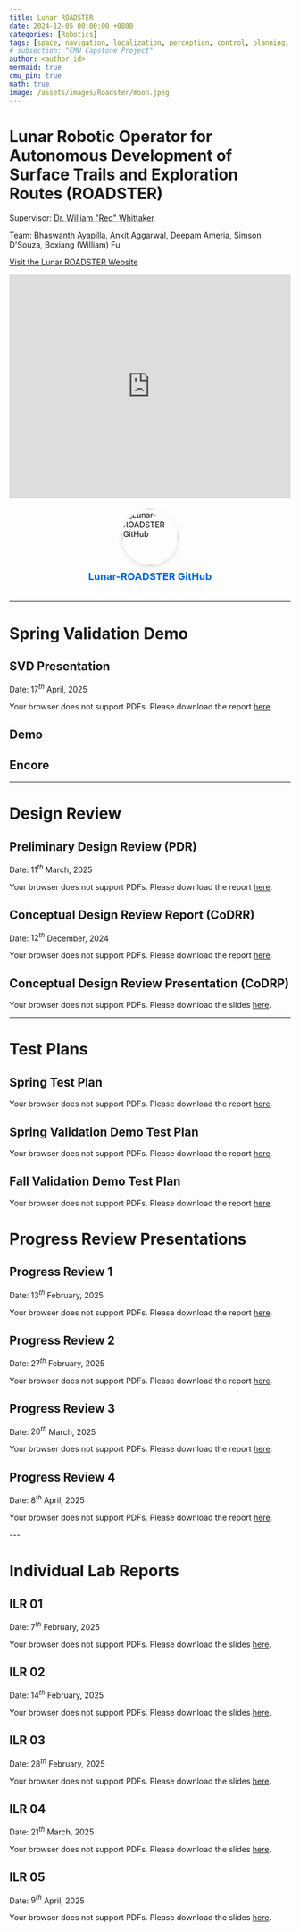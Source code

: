```yaml
---
title: Lunar ROADSTER
date: 2024-12-05 00:00:00 +0800
categories: [Robotics]
tags: [space, navigation, localization, perception, control, planning, electronics, design]     # TAG names should always be lowercase
# subsection: "CMU Capstone Project"
author: <author_id>
mermaid: true
cmu_pin: true
math: true
image: /assets/images/Roadster/moon.jpeg
---
```

# Lunar Robotic Operator for Autonomous Development of Surface Trails and Exploration Routes (ROADSTER)

Supervisor: [Dr. William "Red" Whittaker](https://www.ri.cmu.edu/ri-faculty/william-red-l-whittaker/) 

Team: Bhaswanth Ayapilla, Ankit Aggarwal, Deepam Ameria, Simson D'Souza, Boxiang (William) Fu


[Visit the Lunar ROADSTER Website](https://mrsdprojects.ri.cmu.edu/2025teami/)
<iframe 
    src="https://mrsdprojects.ri.cmu.edu/2025teami/" 
    width="100%" 
    height="400" 
    frameborder="0" 
    allowfullscreen>
</iframe>

<!-- <a href="https://github.com/Lunar-ROADSTER" target="_blank">
    <img src="https://avatars.githubusercontent.com/u/104859443?v=4" alt="Lunar-ROADSTER GitHub" width="100">
</a>
<a href="https://github.com/Lunar-ROADSTER">GitHub</a> -->

<!-- <div style="text-align: center;">
    <a href="https://github.com/Lunar-ROADSTER" target="_blank" style="text-decoration: none; color: inherit;">
        <img src="https://avatars.githubusercontent.com/u/104859443?v=4" alt="Lunar-ROADSTER GitHub" style="width: 120px; border-radius: 50%; margin-bottom: 10px;">
        <p style="font-size: 18px; font-weight: bold;">Visit Lunar-ROADSTER on GitHub</p>
    </a>
</div> -->

<div style="display: flex; flex-direction: column; align-items: center; gap: 10px; padding: 20px; margin: 0 auto; background-color: transparent; color: #000;">
    <a href="https://github.com/Lunar-ROADSTER" target="_blank" style="text-decoration: none; color: inherit;">
        <img src="https://github.com/LunarROADSTER.png" alt="Lunar-ROADSTER GitHub" style="width: 100px; height: 100px; border-radius: 50%; box-shadow: 0px 4px 8px rgba(0,0,0,0.1);">
    </a>
    <a href="https://github.com/Lunar-ROADSTER" target="_blank" style="text-decoration: none; color: #0366d6; font-size: 18px; font-weight: bold;">
        Lunar-ROADSTER GitHub
    </a>
</div>


---

# Spring Validation Demo

## SVD Presentation

Date: $17^{th}$ April, $2025$

<object data="/assets/pdfs/capstone/TeamI_SVD.pdf" width="100%" height="800" type="application/pdf">
    <p>Your browser does not support PDFs. Please download the report <a href="/assets/pdfs/capstone/TeamI_SVD.pdf">here</a>.</p>
</object>


## Demo 


## Encore


---

# Design Review

## Preliminary Design Review (PDR)

Date: $11^{th}$ March, $2025$

<object data="/assets/pdfs/capstone/TeamI_PDR.pdf" width="100%" height="800" type="application/pdf">
    <p>Your browser does not support PDFs. Please download the report <a href="/assets/pdfs/capstone/TeamI_PDR.pdf">here</a>.</p>
</object>

## Conceptual Design Review Report (CoDRR)

Date: $12^{th}$ December, $2024$

<object data="/assets/pdfs/capstone/TeamI_CoDR_Report.pdf" width="100%" height="800" type="application/pdf">
    <p>Your browser does not support PDFs. Please download the report <a href="/assets/pdfs/capstone/TeamI_CoDR_Report.pdf">here</a>.</p>
</object>

## Conceptual Design Review Presentation (CoDRP)

<object data="/assets/pdfs/capstone/TeamI_CoDR_Slides.pdf" width="100%" height="800" type="application/pdf">
    <p>Your browser does not support PDFs. Please download the slides <a href="/assets/pdfs/capstone/TeamI_CoDR_Slides.pdf">here</a>.</p>
</object>

---

# Test Plans

## Spring Test Plan

<object data="/assets/pdfs/capstone/TeamI_SpringTestPlan.pdf" width="100%" height="800" type="application/pdf">
    <p>Your browser does not support PDFs. Please download the report <a href="/assets/pdfs/capstone/TeamI_SpringTestPlan.pdf">here</a>.</p>
</object>

## Spring Validation Demo Test Plan

<object data="/assets/pdfs/capstone/TeamI_SVD_TestPlan.pdf" width="100%" height="800" type="application/pdf">
    <p>Your browser does not support PDFs. Please download the report <a href="/assets/pdfs/capstone/TeamI_SVD_TestPlan.pdf">here</a>.</p>
</object>

## Fall Validation Demo Test Plan

<object data="/assets/pdfs/capstone/TeamI_FVD.pdf" width="100%" height="800" type="application/pdf">
    <p>Your browser does not support PDFs. Please download the report <a href="/assets/pdfs/capstone/TeamI_FVD.pdf">here</a>.</p>
</object>

# Progress Review Presentations

## Progress Review 1

Date: $13^{th}$ February, $2025$

<object data="/assets/pdfs/capstone/TeamI_Progress_Review_1.pdf" width="100%" height="800" type="application/pdf">
    <p>Your browser does not support PDFs. Please download the report <a href="/assets/pdfs/capstone/TeamI_Progress_Review_1.pdf">here</a>.</p>
</object>


## Progress Review 2

Date: $27^{th}$ February, $2025$

<object data="/assets/pdfs/capstone/TeamI_Progress_Review_2.pdf" width="100%" height="800" type="application/pdf">
    <p>Your browser does not support PDFs. Please download the report <a href="/assets/pdfs/capstone/TeamI_Progress_Review_2.pdf">here</a>.</p>
</object>


## Progress Review 3

Date: $20^{th}$ March, $2025$

<object data="/assets/pdfs/capstone/TeamI_Progress_Review_3.pdf" width="100%" height="800" type="application/pdf">
    <p>Your browser does not support PDFs. Please download the report <a href="/assets/pdfs/capstone/TeamI_Progress_Review_3.pdf">here</a>.</p>
</object>

## Progress Review 4

Date: $8^{th}$ April, $2025$

<object data="/assets/pdfs/capstone/TeamI_Progress_Review_4.pdf" width="100%" height="800" type="application/pdf">
    <p>Your browser does not support PDFs. Please download the report <a href="/assets/pdfs/capstone/TeamI_Progress_Review_4.pdf">here</a>.</p>
</object>
---

# Individual Lab Reports

## ILR 01

Date: $7^{th}$ February, $2025$

<object data="/assets/pdfs/capstone/Bhaswanth_Ayapilla_ILR01.pdf" width="100%" height="800" type="application/pdf">
    <p>Your browser does not support PDFs. Please download the slides <a href="/assets/pdfs/capstone/Bhaswanth_Ayapilla_ILR01.pdf">here</a>.</p>
</object>

## ILR 02

Date: $14^{th}$ February, $2025$

<object data="/assets/pdfs/capstone/Bhaswanth_Ayapilla_ILR02.pdf" width="100%" height="800" type="application/pdf">
    <p>Your browser does not support PDFs. Please download the slides <a href="/assets/pdfs/capstone/Bhaswanth_Ayapilla_ILR02.pdf">here</a>.</p>
</object>


## ILR 03

Date: $28^{th}$ February, $2025$

<object data="/assets/pdfs/capstone/Bhaswanth_Ayapilla_ILR03.pdf" width="100%" height="800" type="application/pdf">
    <p>Your browser does not support PDFs. Please download the slides <a href="/assets/pdfs/capstone/Bhaswanth_Ayapilla_ILR03.pdf">here</a>.</p>
</object>

## ILR 04

Date: $21^{th}$ March, $2025$

<object data="/assets/pdfs/capstone/Bhaswanth_Ayapilla_ILR04.pdf" width="100%" height="800" type="application/pdf">
    <p>Your browser does not support PDFs. Please download the slides <a href="/assets/pdfs/capstone/Bhaswanth_Ayapilla_ILR04.pdf">here</a>.</p>
</object>

## ILR 05

Date: $9^{th}$ April, $2025$

<object data="/assets/pdfs/capstone/Bhaswanth_Ayapilla_ILR05.pdf" width="100%" height="800" type="application/pdf">
    <p>Your browser does not support PDFs. Please download the slides <a href="/assets/pdfs/capstone/Bhaswanth_Ayapilla_ILR05.pdf">here</a>.</p>
</object>
